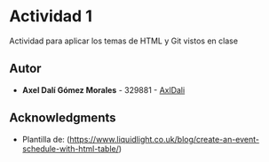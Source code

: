 # Actividad 1

Actividad para aplicar los temas de HTML y Git vistos en clase

## Autor

* **Axel Dalí Gómez Morales** - 329881 - [AxlDali](https://github.com/AxlDali)

## Acknowledgments

* Plantilla de: (https://www.liquidlight.co.uk/blog/create-an-event-schedule-with-html-table/)